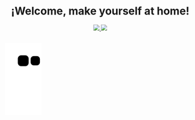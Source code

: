 <h1 align="center">¡Welcome, make yourself at home!</h1>

<div align="center">
  <a href="https://github.com/elcrixtof">
  <img height="180em" src="https://github-readme-stats.vercel.app/api?username=elcrixtof&show_icons=true&theme=radical&include_all_commits=true&count_private=true"/>
  <img height="180em" src="https://github-readme-stats.vercel.app/api/top-langs/?username=elcrixtof&layout=compact&langs_count=7&theme=radical"/>
</div>

##

![Snake animation](https://github.com/elcrixtof/elcrixtof/blob/output/github-contribution-grid-snake.svg)

